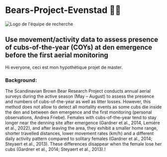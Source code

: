 # Bears-Project-Evenstad 🐻🌲

![Logo de l'équipe de recherche](https://static.wixstatic.com/media/915ea6_8d6b35b24559481b87d3567acc6f903e~mv2.png/v1/fill/w_650,h_134,al_c,q_85,usm_0.66_1.00_0.01,enc_auto/SkandinaviskaBj%C3%B6rnprojectet_logo_farger_hvit_tekst.png)
## Use movement/activity data to assess presence of cubs-of-the-year (COYs) at den emergence before the first aerial monitoring

Hi everyone, ceci est mon hypothétique projet de master.

### Background: 
The Scandinavian Brown Bear Research Project conducts annual aerial surveys during the active season (May – August) to assess the presence and numbers of cubs-of-the-year as well as litter losses. However, this method does not allow to detect all mortality events as some cubs die inside the den and between den emergence and the first monitoring (personal observations, Andrea Friebe). Females with cubs-of-the-year tend to stay longer near the denning site after emergence (Gardner et al., 2014, Lemière et al., 2022), and after leaving the area, they exhibit a smaller home range, shorter travelled distances, lower movement rates (km/h) and a different daily activity pattern compared to solitary females (Gardner et al., 2014; Steyaert et al., 2013).
These differences disappear when the female lose her cubs (Gardner et al., 2014; Steyaert et al., 2013).!
